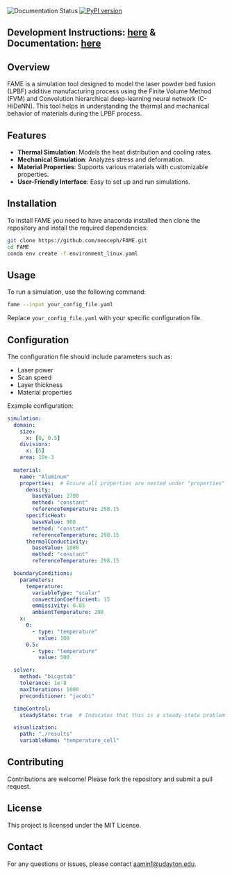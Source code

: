 ![Documentation Status](https://readthedocs.org/projects/fame-ud/badge/?version=latest)
[![PyPI version](https://img.shields.io/badge/TestPyPI-0.0.5-blue)](https://test.pypi.org/project/FAME-UD/)

## Development Instructions: [here](docs/developerReadme/development.md) &  Documentation: [here](https://fame-ud.readthedocs.io/en/latest/)

## Overview
FAME is a simulation tool designed to model the laser powder bed fusion (LPBF) additive manufacturing process using the Finite Volume Method (FVM) and Convolution hierarchical deep-learning neural network (C-HiDeNN). This tool helps in understanding the thermal and mechanical behavior of materials during the LPBF process.

## Features
- **Thermal Simulation**: Models the heat distribution and cooling rates.
- **Mechanical Simulation**: Analyzes stress and deformation.
- **Material Properties**: Supports various materials with customizable properties.
- **User-Friendly Interface**: Easy to set up and run simulations.

## Installation
To install FAME you need to have anaconda installed then clone the repository and install the required dependencies:
```bash
git clone https://github.com/neoceph/FAME.git
cd FAME
conda env create -f environment_linux.yaml
```

## Usage
To run a simulation, use the following command:
```bash
fame --input your_config_file.yaml
```
Replace `your_config_file.yaml` with your specific configuration file.

## Configuration
The configuration file should include parameters such as:
- Laser power
- Scan speed
- Layer thickness
- Material properties

Example configuration:
```yaml
simulation:
  domain:
    size: 
      x: [0, 0.5]
    divisions:
      x: [5]
    area: 10e-3
  
  material:
    name: "Aluminum"
    properties:  # Ensure all properties are nested under "properties"
      density:
        baseValue: 2700
        method: "constant"
        referenceTemperature: 298.15
      specificHeat:
        baseValue: 900
        method: "constant"
        referenceTemperature: 298.15
      thermalConductivity:
        baseValue: 1000
        method: "constant"
        referenceTemperature: 298.15

  boundaryConditions:
    parameters:
      temperature:
        variableType: "scalar"
        convectionCoefficient: 15
        emmissivity: 0.85
        ambientTemperature: 298
    x:
      0:  
        - type: "temperature"
          value: 100
      0.5:
        - type: "temperature"
          value: 500

  solver:
    method: "bicgstab"
    tolerance: 1e-8
    maxIterations: 1000
    preconditioner: "jacobi"

  timeControl:
    steadyState: true  # Indicates that this is a steady-state problem

  visualization:
    path: "./results"
    variableName: "temperature_cell"
```

## Contributing
Contributions are welcome! Please fork the repository and submit a pull request.

## License
This project is licensed under the MIT License.

## Contact
For any questions or issues, please contact aamin1@udayton.edu.

